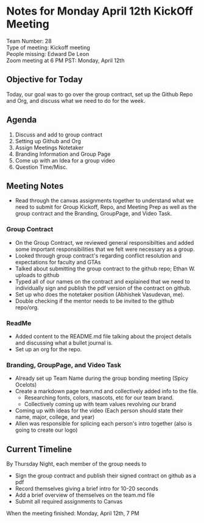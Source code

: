 # Notes for Monday April 12th KickOff Meeting
Team Number: 28  
Type of meeting: Kickoff meeting  
People missing: Edward De Leon  
Zoom meeting at 6 PM PST: Monday, April 12th  

## Objective for Today
Today, our goal was to go over the group contract, set up the Github Repo and Org, and discuss what we need to do for the week.

## Agenda
1. Discuss and add to group contract
2. Setting up Github and Org
3. Assign Meetings Notetaker
4. Branding Information and Group Page
5. Come up with an Idea for a group video
6. Question Time/Misc.

## Meeting Notes
- Read through the canvas assignments together to understand what we need to submit for Group Kickoff, Repo, and Meeting Prep as well as the group contract and the Branding, GroupPage, and Video Task.
### Group Contract
- On the Group Contract, we reviewed general responsibilties and added some important responsibilities that we felt were necessary as a group.
- Looked through group contract's regarding conflict resolution and expectations for faculty and GTAs
- Talked about submitting the group contract to the github repo; Ethan W. uploads to github
- Typed all of our names on the contract and explained that we need to individually sign and publish the pdf version of the contract on github.
- Set up who does the notetaker position (Abhishek Vasudevan, me).
- Double checking if the mentor needs to be invited to the github repo/org.

### ReadMe
- Added content to the README.md file talking about the project details and discussing what a bullet journal is.
- Set up an org for the repo.
### Branding, GroupPage, and Video Task
- Already set up Team Name during the group bonding meeting (Spicy Ocelots)
- Create a markdown page team.md and collectively added info to the file.
    * Researching fonts, colors, mascots, etc for our team brand.
    * Collectively coming up with team values revolving our brand
- Coming up with ideas for the video (Each person should state their name, major, college, and year)
- Allen was responsible for splicing each person's intro together (also is going to create our logo)


## Current Timeline
By Thursday Night, each member of the group needs to 
- Sign the group contract and publish their signed contract on github as a pdf
- Record themselves giving a brief intro for 10-20 seconds
- Add a brief overview of themselves on the team.md file
- Submit all required assignments to Canvas

When the meeting finished: Monday, April 12th, 7 PM
